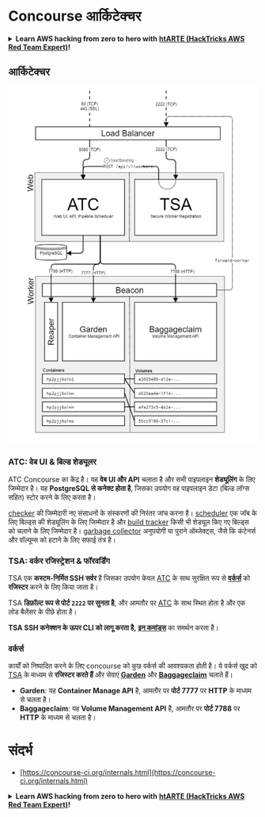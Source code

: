 # Concourse आर्किटेक्चर

<details>

<summary><strong>Learn AWS hacking from zero to hero with</strong> <a href="https://training.hacktricks.xyz/courses/arte"><strong>htARTE (HackTricks AWS Red Team Expert)</strong></a><strong>!</strong></summary>

HackTricks का समर्थन करने के अन्य तरीके:

* यदि आप अपनी **कंपनी का विज्ञापन HackTricks में देखना चाहते हैं** या **HackTricks को PDF में डाउनलोड करना चाहते हैं** तो [**सब्सक्रिप्शन प्लान्स**](https://github.com/sponsors/carlospolop) देखें!
* [**आधिकारिक PEASS & HackTricks स्वैग**](https://peass.creator-spring.com) प्राप्त करें
* [**The PEASS Family**](https://opensea.io/collection/the-peass-family) की खोज करें, हमारा एक्सक्लूसिव [**NFTs**](https://opensea.io/collection/the-peass-family) का संग्रह
* 💬 [**Discord group**](https://discord.gg/hRep4RUj7f) में **शामिल हों** या [**telegram group**](https://t.me/peass) या **Twitter** 🐦 पर मुझे **फॉलो** करें [**@carlospolopm**](https://twitter.com/carlospolopm)**.**
* **अपनी हैकिंग ट्रिक्स साझा करें, HackTricks** के [**github repos**](https://github.com/carlospolop/hacktricks) और [**HackTricks Cloud**](https://github.com/carlospolop/hacktricks-cloud) में PRs सबमिट करके.

</details>

## आर्किटेक्चर

![](<../../.gitbook/assets/image (39) (1).png>)

### ATC: वेब UI & बिल्ड शेड्यूलर

ATC Concourse का केंद्र है। यह **वेब UI और API** चलाता है और सभी पाइपलाइन **शेड्यूलिंग** के लिए जिम्मेदार है। यह **PostgreSQL से कनेक्ट होता है**, जिसका उपयोग वह पाइपलाइन डेटा (बिल्ड लॉग्स सहित) स्टोर करने के लिए करता है।

[checker](https://concourse-ci.org/checker.html) की जिम्मेदारी नए संसाधनों के संस्करणों की निरंतर जांच करना है। [scheduler](https://concourse-ci.org/scheduler.html) एक जॉब के लिए बिल्ड्स की शेड्यूलिंग के लिए जिम्मेदार है और [build tracker](https://concourse-ci.org/build-tracker.html) किसी भी शेड्यूल किए गए बिल्ड्स को चलाने के लिए जिम्मेदार है। [garbage collector](https://concourse-ci.org/garbage-collector.html) अनुपयोगी या पुराने ऑब्जेक्ट्स, जैसे कि कंटेनर्स और वॉल्यूम्स को हटाने के लिए सफाई तंत्र है।

### TSA: वर्कर रजिस्ट्रेशन & फॉरवर्डिंग

TSA एक **कस्टम-निर्मित SSH सर्वर** है जिसका उपयोग केवल [ATC](https://concourse-ci.org/internals.html#component-atc) के साथ सुरक्षित रूप से [**वर्कर्स**](https://concourse-ci.org/internals.html#architecture-worker) को **रजिस्टर** करने के लिए किया जाता है।

TSA **डिफ़ॉल्ट रूप से पोर्ट `2222` पर सुनता है**, और आमतौर पर [ATC](https://concourse-ci.org/internals.html#component-atc) के साथ स्थित होता है और एक लोड बैलेंसर के पीछे होता है।

**TSA SSH कनेक्शन के ऊपर CLI को लागू करता है,** [**इन कमांड्स**](https://concourse-ci.org/internals.html#component-tsa) का समर्थन करता है।

### वर्कर्स

कार्यों को निष्पादित करने के लिए concourse को कुछ वर्कर्स की आवश्यकता होती है। ये वर्कर्स खुद को [TSA](https://concourse-ci.org/internals.html#component-tsa) के माध्यम से **रजिस्टर करते हैं** और सेवाएं [**Garden**](https://github.com/cloudfoundry-incubator/garden) और [**Baggageclaim**](https://github.com/concourse/baggageclaim) चलाते हैं।

* **Garden**: यह **Container Manage API** है, आमतौर पर **पोर्ट 7777** पर **HTTP** के माध्यम से चलता है।
* **Baggageclaim**: यह **Volume Management API** है, आमतौर पर **पोर्ट 7788** पर **HTTP** के माध्यम से चलता है।

# संदर्भ
* [https://concourse-ci.org/internals.html](https://concourse-ci.org/internals.html)


<details>

<summary><strong>Learn AWS hacking from zero to hero with</strong> <a href="https://training.hacktricks.xyz/courses/arte"><strong>htARTE (HackTricks AWS Red Team Expert)</strong></a><strong>!</strong></summary>

HackTricks का समर्थन करने के अन्य तरीके:

* यदि आप अपनी **कंपनी का विज्ञापन HackTricks में देखना चाहते हैं** या **HackTricks को PDF में डाउनलोड करना चाहते हैं** तो [**सब्सक्रिप्शन प्लान्स**](https://github.com/sponsors/carlospolop) देखें!
* [**आधिकारिक PEASS & HackTricks स्वैग**](https://peass.creator-spring.com) प्राप्त करें
* [**The PEASS Family**](https://opensea.io/collection/the-peass-family) की खोज करें, हमारा एक्सक्लूसिव [**NFTs**](https://opensea.io/collection/the-peass-family) का संग्रह
* 💬 [**Discord group**](https://discord.gg/hRep4RUj7f) में **शामिल हों** या [**telegram group**](https://t.me/peass) या **Twitter** 🐦 पर मुझे **फॉलो** करें [**@carlospolopm**](https://twitter.com/carlospolopm)**.**
* **अपनी हैकिंग ट्रिक्स साझा करें, HackTricks** के [**github repos**](https://github.com/carlospolop/hacktricks) और [**HackTricks Cloud**](https://github.com/carlospolop/hacktricks-cloud) में PRs सबमिट करके.

</details>
